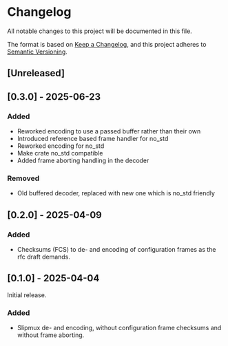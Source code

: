 # Changelog

All notable changes to this project will be documented in this file.

The format is based on [Keep a Changelog](https://keepachangelog.com/en/1.1.0/),
and this project adheres to [Semantic Versioning](https://semver.org/spec/v2.0.0.html).

## [Unreleased]

## [0.3.0] - 2025-06-23

### Added

- Reworked encoding to use a passed buffer rather than their own
- Introduced reference based frame handler for no_std
- Reworked encoding for no_std
- Make crate no_std compatible
- Added frame aborting handling in the decoder

### Removed

- Old buffered decoder, replaced with new one which is no_std friendly

## [0.2.0] - 2025-04-09

### Added

- Checksums (FCS) to de- and encoding of configuration frames as the rfc draft demands.

## [0.1.0] - 2025-04-04

Initial release.

### Added

- Slipmux de- and encoding, without configuration frame checksums and without frame aborting.
